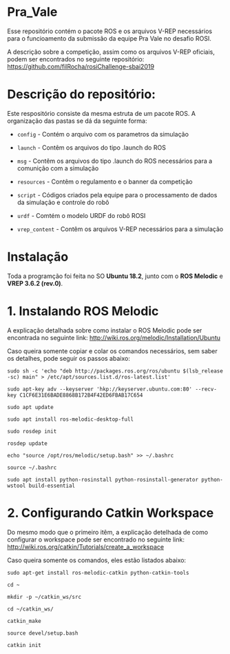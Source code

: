 # Pra_Vale

Esse repositório contém o pacote ROS e os arquivos V-REP necessários para o funcioamento da submissão da equipe Pra Vale no desafio ROSI.

A descrição sobre a competição, assim como os arquivos V-REP oficiais, podem ser encontrados no seguinte repositório: https://github.com/filRocha/rosiChallenge-sbai2019

# Descrição do repositório:
Este respositório consiste da mesma estruta de um pacote ROS. A organização das pastas se dá da seguinte forma:

- `config` - Contém o arquivo com os parametros da simulação

- `launch` - Contêm os arquivos do tipo .launch do ROS

- `msg` - Contêm os arquivos do tipo .launch do ROS necessários para a comunição com a simulação

- `resources` - Contêm o regulamento e o banner da competição

- `script` - Códigos criados pela equipe para o processamento de dados da simulação e controle do robô

- `urdf` - Comtém o modelo URDF do robô ROSI

- `vrep_content` - Contêm os arquivos V-REP necessários para a simulação


# Instalação
Toda a programção foi feita no SO **Ubuntu 18.2**, junto com o **ROS Melodic** e **VREP 3.6.2 (rev.0)**.

# 1. Instalando ROS Melodic
A explicação detalhada sobre como instalar o ROS Melodic pode ser encontrada no seguinte link:
http://wiki.ros.org/melodic/Installation/Ubuntu

Caso queira somente copiar e colar os comandos necessários, sem saber os detalhes, pode seguir os passos abaixo:
``` 
sudo sh -c 'echo "deb http://packages.ros.org/ros/ubuntu $(lsb_release -sc) main" > /etc/apt/sources.list.d/ros-latest.list'
``` 

```
sudo apt-key adv --keyserver 'hkp://keyserver.ubuntu.com:80' --recv-key C1CF6E31E6BADE8868B172B4F42ED6FBAB17C654
``` 

``` 
sudo apt update
``` 

``` 
sudo apt install ros-melodic-desktop-full
``` 

``` 
sudo rosdep init
``` 

``` 
rosdep update
``` 

``` 
echo "source /opt/ros/melodic/setup.bash" >> ~/.bashrc
``` 

``` 
source ~/.bashrc
``` 

``` 
sudo apt install python-rosinstall python-rosinstall-generator python-wstool build-essential
``` 

# 2. Configurando Catkin Workspace
Do mesmo modo que o primeiro itêm, a explicação detelhada de como configurar o workspace pode ser encontrado no seguinte link:
http://wiki.ros.org/catkin/Tutorials/create_a_workspace

Caso queira somente os comandos, eles estão listados abaixo:
``` 
sudo apt-get install ros-melodic-catkin python-catkin-tools
``` 

``` 
cd ~
``` 

``` 
mkdir -p ~/catkin_ws/src
``` 

``` 
cd ~/catkin_ws/
``` 

``` 
catkin_make
``` 

``` 
source devel/setup.bash
``` 


``` 
catkin init
``` 


``` 
``` 

``` 
``` 



